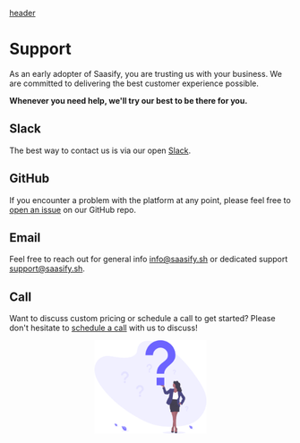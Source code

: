 [header](_header.md ':include')

# Support

As an early adopter of Saasify, you are trusting us with your business. We are committed to delivering the best customer experience possible.

**Whenever you need help, we'll try our best to be there for you.**

## Slack

The best way to contact us is via our open [Slack](https://join.slack.com/t/saasify/shared_invite/enQtNzY3NjgyODY5OTU2LTBlNTkwYjI3ODlkOTYxOTY5MzQ3OWM0NTFmOTc5OTdjZWYwMWU2YmIyMzdkZDk0NWRlOTJiN2JmZDYzOWM1MzI).

## GitHub

If you encounter a problem with the platform at any point, please feel free to [open an issue](https://github.com/saasify-sh/saasify/issues) on our GitHub repo.

## Email

Feel free to reach out for general info [info@saasify.sh](mailto:info@saasify.sh) or dedicated support [support@saasify.sh](mailto:support@saasify.sh).

## Call

Want to discuss custom pricing or schedule a call to get started? Please don't hesitate to [schedule a call](https://calendly.com/travis-fischer) with us to discuss!

<p align="center">
  <img src="./_media/undraw/questions.svg" alt="FAQ" width="200" />
</p>
